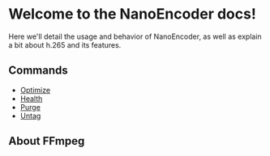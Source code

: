 # Welcome to the NanoEncoder docs!

Here we'll detail the usage and behavior of NanoEncoder, as well as explain a bit about h.265 and its features.

## Commands
- [Optimize](docs/commands/optimize.md)
- [Health](docs/commands/health.md)
- [Purge](docs/commands/purge.md)
- [Untag](docs/commands/untag.md)

## About FFmpeg
